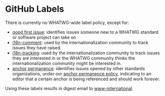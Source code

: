 # GitHub Labels

There is currently no WHATWG-wide label policy, except for:

* [good first issue](https://github.com/search?q=org%3Awhatwg+label%3A%22good+first+issue%22+is%3Aopen): identifies issues someone new to a WHATWG standard or software project can take on
* [i18n-comment](https://github.com/search?q=org%3Awhatwg+label%3Ai18n-comment+is%3Aopen): used by the internationalization community to track issues they have raised.
* [i18n-tracking](https://github.com/search?q=org%3Awhatwg+label%3Ai18n-tracking+is%3Aopen): used by the internationalization community to track issues they are interested in or the WHATWG community thinks the internationalization community might be interested in.
* [anchor permanence](https://github.com/search?q=org%3Awhatwg+label%3Aanchor+permanence): identifies issues opened by other standards organizations, under our [anchor permanence policy](https://whatwg.org/working-mode#anchors), indicating to an editor that a certain anchor is being referenced and should work forever.

Using these labels results in digest email to [www-international](https://lists.w3.org/Archives/Public/www-international/).
